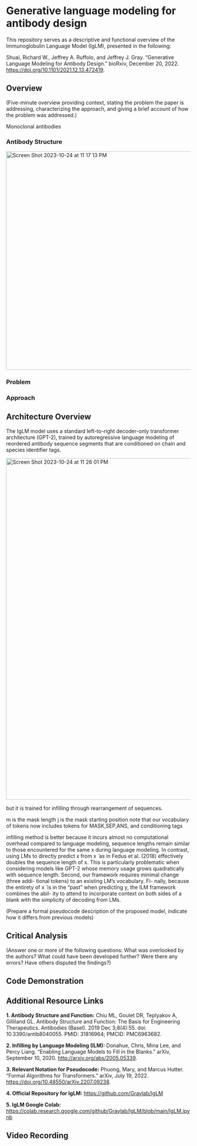 # Generative language modeling for antibody design

This repository serves as a descriptive and functional overview of the Immunoglobulin Language Model (IgLM), presented in the following:

Shuai, Richard W., Jeffrey A. Ruffolo, and Jeffrey J. Gray. “Generative Language Modeling for Antibody Design.” bioRxiv, December 20, 2022. https://doi.org/10.1101/2021.12.13.472419.

## Overview

(Five-minute overview providing context, stating the problem the paper is addressing, characterizing the approach, and giving a brief account of how the problem was addressed.)

Monoclonal antibodies

### Antibody Structure

<img width="594" alt="Screen Shot 2023-10-24 at 11 17 13 PM" src="https://github.com/vrhoward/iglm-overview/assets/107573643/1e6bfaec-7ae4-4b15-ae9b-52098cadee9d">



### Problem

### Approach

## Architecture Overview

The IgLM model uses a standard left-to-right decoder-only transformer architecture (GPT-2), trained by autoregressive language modeling of reordered antibody sequence segments that are conditioned on chain and species identifier tags.

<img width="929" alt="Screen Shot 2023-10-24 at 11 26 01 PM" src="https://github.com/vrhoward/iglm-overview/assets/107573643/1b5b1488-d1d8-4566-b733-c96b349e32ac">


but it is trained for infilling through rearrangement of sequences.

m is the mask length
j is the mask starting position
note that our vocabulary of tokens now includes tokens for MASK,SEP,ANS, and conditioning tags

infilling method is better because it incurs almost no computational overhead compared to language modeling, sequence lengths remain similar to those encountered for the same x during language modeling. In contrast, using LMs to directly predict x from x ̃ as in Fedus et al. (2018) effectively doubles the sequence length of x. This is particularly problematic when considering models like GPT-2 whose memory usage grows quadratically with sequence length. Second, our framework requires minimal change (three addi- tional tokens) to an existing LM’s vocabulary. Fi- nally, because the entirety of x ̃ is in the “past” when predicting y, the ILM framework combines the abil- ity to attend to incorporate context on both sides of a blank with the simplicity of decoding from LMs.

(Prepare a formal pseudocode description of the proposed model, indicate how it differs from previous models)

## Critical Analysis

(Answer one or more of the following questions: What was overlooked by the authors? What could have been developed further? Were there any errors? Have others disputed the findings?)

## Code Demonstration



## Additional Resource Links

**1. Antibody Structure and Function:** Chiu ML, Goulet DR, Teplyakov A, Gilliland GL. Antibody Structure and Function: The Basis for Engineering Therapeutics. Antibodies (Basel). 2019 Dec 3;8(4):55. doi: 10.3390/antib8040055. PMID: 31816964; PMCID: PMC6963682.

**2. Infilling by Language Modeling (ILM):** Donahue, Chris, Mina Lee, and Percy Liang. “Enabling Language Models to Fill in the Blanks.” arXiv, September 10, 2020. http://arxiv.org/abs/2005.05339.

**3. Relevant Notation for Pseudocode:** Phuong, Mary, and Marcus Hutter. “Formal Algorithms for Transformers.” arXiv, July 19, 2022. https://doi.org/10.48550/arXiv.2207.09238.

**4. Official Repository for IgLM:** https://github.com/Graylab/IgLM

**5. IgLM Google Colab:** https://colab.research.google.com/github/Graylab/IgLM/blob/main/IgLM.ipynb

## Video Recording


